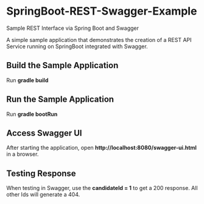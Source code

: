 # SpringBoot-REST-Swagger-Example
Sample REST Interface via Spring Boot and Swagger


A simple sample application that demonstrates the creation of a REST API Service running on SpringBoot
integrated with Swagger.

## Build the Sample Application
Run **gradle build**

## Run the Sample Application
Run **gradle bootRun**


## Access Swagger UI
After starting the application, open **http://localhost:8080/swagger-ui.html** in a browser.

## Testing Response
When testing in Swagger, use the **candidateId = 1** to get a 200 response.  All other Ids will generate a 404.